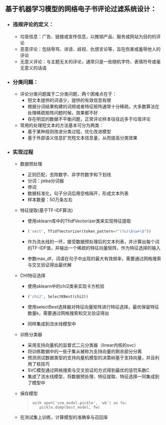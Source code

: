 ## 基于机器学习模型的网络电子书评论过滤系统设计：

- ### 违规评论的定义：

  - 垃圾信息：广告、链接或宣传信息，以推销产品、服务或网站为目的的评论
  - 恶意评论：包括辱骂、诽谤、歧视、仇恨言论等，旨在伤害或羞辱他人的评论
  - 无意义评论：与主题无关的评论，通常只是一些随机字符、表情符号或毫无意义的话语

- ### 分类问题：

  - 评论分类问题属于二分类问题，两个困难点在于：
    - 短文本提供的词语少，提供的有效信息有限
    - 根据分词结果构建的词频或者特征矩阵通常十分稀疏，大多数算法在处理稀疏矩阵问题时候，效果都不好
    - 存在明显的数据不平衡问题，正常评论样本往往远多于垃圾评论
  - 常用的处理短文本的方法基本可分为两类：
    - 基于某种规则改进分类过程，优化改进模型
    - 基于外部语义信息扩充短文本信息量，从而提高分类效果

- ### 实现过程

  - 数据预处理
    
    - 正则匹配，去除数字、非字符数字和下划线
    - 分词：jieba分词器
    - 停词
    - 数据标准化，句子分词后用空格隔开，形成文本列表
    - 样本数量：50万条左右

  - 特征提取(基于TF-IDF算法)

    - 使用sklearn库中的TfidfVectorizer类来实现特征提取

    - ```python
      ('vect', TfidfVectorizer(token_pattern=r"(?u)\b\w+\b"))
      ```

    - 作为流水线的一环，接受数据预处理后的文本列表，并计算出每个词的TF-IDF值，并输出一个稀疏的特征向量矩阵，作为特征选择的输入

    - 参数max_df，词语在句子中出现的最大有效频率，需要通过网格搜索与交叉验证得出最优解

  - CHI特征选择

    - 使用sklearn中的chi2类来实现卡方检验

    - ```python
      ('chi2', SelectKBest(chi2))
      ```

    - 使用selectBest选择器对特征向量矩阵进行特征选择，最优保留特征数量k，需要通过网格搜索和交叉验证得出

    - 同样集成到流水线模型中

  - 训练分类器

    - 采用支持向量机的监督式二元分类器（linear内核的svc）
    - 将训练数据中的一些子集从被称为支持向量的剩余部分分离
    - 预测测试数据类型的支持向量机模型的决策树基于支持向量，并且利用了核技巧
    - SVC模型通过网格搜索与交叉验证的方式得到最优的惩罚系数C
    - 集成了流水线模型，将数据预处理、特征提取、特征选择一同集成到了模型中

  - 保存模型

    > ```
    > with open('svm_model.pickle', 'wb') as fw:
    >    pickle.dump(best_model, fw)
    > ```

  - 在测试集上训练，计算模型的准确率与召回率

  

